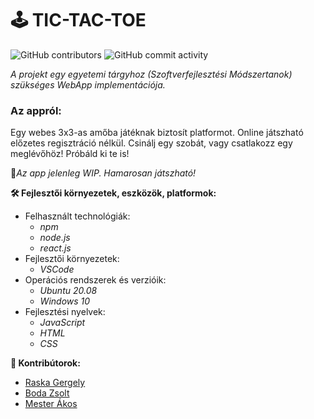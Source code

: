 
# **:joystick: TIC-TAC-TOE** 

![GitHub contributors](https://img.shields.io/github/contributors/wenjaze/Tic-Tac-Toe?color=green) ![GitHub commit activity](https://img.shields.io/github/commit-activity/w/wenjaze/Tic-Tac-Toe?color=green)

_A projekt egy egyetemi tárgyhoz (Szoftverfejlesztési Módszertanok) szükséges WebApp implementációja._

### Az appról:
Egy webes 3x3-as amőba játéknak biztosít platformot. Online játszható előzetes
regisztráció nélkül. Csinálj egy szobát, vagy csatlakozz egy meglévőhöz!
Próbáld ki te is! 

:construction:*Az app jelenleg WIP. Hamarosan játszható!*  

__:hammer_and_wrench: Fejlesztői környezetek, eszközök, platformok:__
  - Felhasznált technológiák:
    - _npm_
    - _node.js_
    - _react.js_
  - Fejlesztői környezetek:
    - _VSCode_
  - Operációs rendszerek és verzióik:  
    - _Ubuntu 20.08_
    - _Windows 10_
  - Fejlesztési nyelvek:
    - *JavaScript*
    - *HTML*
    - *CSS*

**:handshake: Kontribútorok:**
- [Raska Gergely](www.github.com/wenjaze)
- [Boda Zsolt](www.github.com/GTDiablo)
- [Mester Ákos](www.github.com/mesterakos963)
